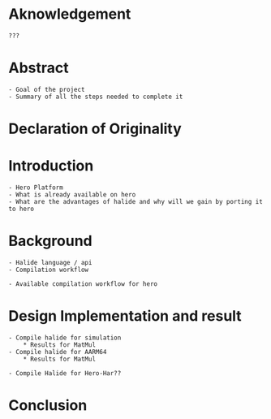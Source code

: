 # Aknowledgement
	???

# Abstract
	- Goal of the project
	- Summary of all the steps needed to complete it

# Declaration of Originality

# Introduction
	- Hero Platform
	- What is already available on hero
	- What are the advantages of halide and why will we gain by porting it to hero

# Background
	- Halide language / api 
	- Compilation workflow
	
	- Available compilation workflow for hero

# Design Implementation and result
	- Compile halide for simulation
		* Results for MatMul
	- Compile halide for AARM64
		* Results for MatMul
	
	- Compile Halide for Hero-Har??

# Conclusion



